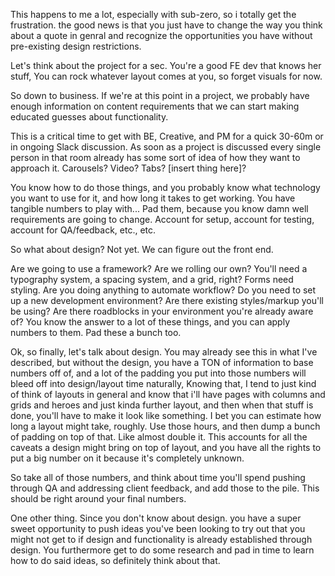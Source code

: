 This happens to me a lot, especially with sub-zero, so i totally get the frustration. the
good news is that you just have to change the way you think about a quote in genral and recognize the opportunities you have without pre-existing design restrictions.

Let's think about the project for a sec. You're a good FE dev that knows her stuff, You can rock whatever layout comes at you, so forget visuals for now.

So down to business. If we're at this point in a project, we probably have enough information on content requirements that we can start making educated guesses about functionality.

This is a critical time to get with BE, Creative, and PM for a quick 30-60m or in ongoing Slack discussion. As soon as a project is discussed every single person in that room already has some sort of idea of how they want to approach it. Carousels? Video? Tabs? [insert thing here]?

You know how to do those things, and you probably know what technology you want to use for it, and how long it takes to get working. You have tangible numbers to play with... Pad them, because you know damn well requirements are going to change. Account for setup, account for testing, account for QA/feedback, etc., etc.

So what about design? Not yet. We can figure out the front end.

Are we going to use a framework? Are we rolling our own? You'll need a typography system, a spacing system, and a grid, right? Forms need styling. Are you doing anything to automate workflow? Do you need to set up a new development environment? Are there existing styles/markup you'll be using? Are there roadblocks in your environment you're already aware of? You know the answer to a lot of these things, and you can apply numbers to them. Pad these a bunch too.

Ok, so finally, let's talk about design. You may already see this in what I've described, but without the design, you have a TON of information to base numbers off of, and a lot of the padding you put into those numbers will bleed off into design/layout time naturally, Knowing that, I tend to just kind of think of layouts in general and know that i'll have pages with columns and grids and heroes and just kinda further layout, and then when that stuff is done, you'll have to make it look like something. I bet you can estimate how long a layout might take, roughly. Use those hours, and then dump a bunch of padding on top of that. Like almost double it. This accounts for all the caveats a design might bring on top of layout, and you have all the rights to put a big number on it because it's completely unknown.

So take all of those numbers, and think about time you'll spend pushing through QA and addressing client feedback, and add those to the pile. This should be right around your final numbers.

One other thing. Since you don't know about design. you have a super sweet opportunity to push ideas you've been looking to try out that you might not get to if design and functionality is already established through design. You furthermore get to do some research and pad in time to learn how to do said ideas, so definitely think about that.
